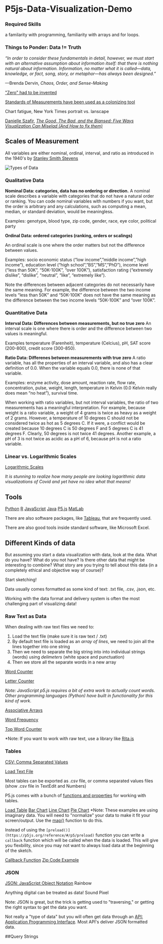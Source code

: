 # P5js-Data-Visualization-Demo
### Required Skills
a familarity with programming, familiarity with arrays and for loops.

### Things to Ponder: Data != Truth
*“In order to consider these fundamentals in detail, however, we must start with an alternative assumption about information itself: that there is nothing natural about information. Information, no matter what it is called—data, knowledge, or fact, song, story, or metaphor—has always been designed.”*

—Brenda Dervin, *Chaos, Order, and Sense-Making* 

["Zero" had to be invented](https://www.scientificamerican.com/article/what-is-the-origin-of-zer/)

[Standards of Measurements have been used as a colonizing tool](https://en.wikipedia.org/wiki/History_of_measurement)

Chart fatigue, New York Times portrait vs. lanscape

[Danielle Szafir](https://danielleszafir.com/), [*The Good, The Bad, and the Biansed: Five Ways Visualization Can Miselad (And How to fix them)*](https://interactions.acm.org/archive/view/july-august-2018/the-good-the-bad-and-the-biased)

## Scales of Measurement

All variables are either nominal, ordinal, interval, and ratio as introduced in the 1940's by [Stanley Smith Stevens](https://en.wikipedia.org/wiki/Stanley_Smith_Stevens)

![Types of Data](https://lh5.googleusercontent.com/7jyxzQ2ObysJGLFcGB6Zc25AHAswexk68SbOh_KYa4if2P9yRe7lIC8NDUgZEcSGspqpRIGQcMx_qCmrG6sjHegFHy9Sqhp_1z3PFido6d19TKYFq0pMTHDs4OV9l6pP-MTNmeKu)

### Qualitative Data 

**Nominal Data: categories, data has no ordering or direction.**
A nominal scale describes a variable with categories that do not have a natural order or ranking. You can code nominal variables with numbers if you want, but the order is arbitrary and any calculations, such as computing a mean, median, or standard deviation, would be meaningless.

Examples: genotype, blood type, zip code, gender, race, eye color, political party

**Ordinal Data: ordered categories (ranking, orders or scalings)**

An ordinal scale is one where the order matters but not the difference between values.

Examples: socio economic status (“low income”,”middle income”,”high income”), education level (“high school”,”BS”,”MS”,”PhD”), income level (“less than 50K”, “50K-100K”, “over 100K”), satisfaction rating (“extremely dislike”, “dislike”, “neutral”, “like”, “extremely like”).

Note the differences between adjacent categories do not necessarily have the same meaning. For example, the difference between the two income levels “less than 50K” and “50K-100K” does not have the same meaning as the difference between the two income levels “50K-100K” and “over 100K”.

### Quantitative Data

**Interval Data: Differences between measurements, but no true zero**
An interval scale is one where there is order and the difference between two values is meaningful.

Examples temperature (Farenheit), temperature (Celcius), pH, SAT score (200-800), credit score (300-850).

**Ratio Data: Differenes between measurements with true zero**
A ratio variable, has all the properties of an interval variable, and also has a clear definition of 0.0. When the variable equals 0.0, there is none of that variable.

Examples: enzyme activity, dose amount, reaction rate, flow rate, concentration, pulse, weight, length, temperature in Kelvin (0.0 Kelvin really does mean “no heat”), survival time.

When working with ratio variables, but not interval variables, the ratio of two measurements has a meaningful interpretation. For example, because weight is a ratio variable, a weight of 4 grams is twice as heavy as a weight of 2 grams. However, a temperature of 10 degrees C should not be considered twice as hot as 5 degrees C. If it were, a conflict would be created because 10 degrees C is 50 degrees F and 5 degrees C is 41 degrees F. Clearly, 50 degrees is not twice 41 degrees.  Another example, a pH of 3 is not twice as acidic as a pH of 6, because pH is not a ratio variable.


### Linear vs. Logarithmic Scales

[Logarithmic Scales](https://en.wikipedia.org/wiki/Logarithmic_scale)

*It is stunning to realize how many people are looking logarithmic data visualizations of Covid and yet have no idea what that means!*


## Tools
[Python](https://www.python.org/)
[R](https://www.r-project.org/foundation/)
[JavaScript](https://www.javascript.com/)
[Java](https://www.java.com/en/)
[P5.js](https://p5js.org/)
[MatLab](https://www.mathworks.com/products/matlab.html)

There are also software packages, like [Tableau](x), that are frequently used.

There are also good tools inside standard software, like Microsoft Excel.

## Different Kinds of data

But assuming you start a data visualization with data, look at the data. What do you have? What do you not have? Is there other data that might be interesting to combine? What story are you trying to tell about this data (in a completely ethical and objective way of course)?

Start sketching!

Data usually comes formatted as some kind of text: .txt file, .csv, .json, etc.

Working with the data format and delivery system is often the most challenging part of visualizing data!

### Raw Text as Data
When dealing with raw text files we need to:
1. Load the text file (make sure it is raw text / .txt)
1. By default text file is loaded as an *array of lines*, we need to join all the lines together into one string
1. Then we need to separate the big string into into individual strings (words) using *delimeters* (white space and punctuation)
1. Then we store all the separate words in a new array

[Word Counter](https://editor.p5js.org/hippocrit/sketches/LD2XMdEaG)

[Letter Counter](https://editor.p5js.org/hippocrit/sketches/4D_Pwiuyf)

*Note: JavaScript p5.js requires a bit of extra work to actually count words. Other programming languages (Python) have built in functionality for this kind of work.*

[Associative Arrays](https://editor.p5js.org/hippocrit/sketches/WzT3mX2Mq)

[Word Frequency](https://editor.p5js.org/hippocrit/sketches/0wqs4QsY9)

[Top Word Counter](https://editor.p5js.org/hippocrit/sketches/urLgOxFmQ)

*Note: If you want to work with raw text, use a library like [Rita.js](https://rednoise.org/rita/)

### Tables

[CSV: Comma Separated Values](https://en.wikipedia.org/wiki/Comma-separated_values)

[Load Text File](https://editor.p5js.org/hippocrit/sketches/EmKaXjJg4)

Most tables can be exported as .csv file, or comma separated values files (show .csv file in TextEdit and Numbers)

P5.js comes with a bunch of [functions and properties](https://p5js.org/reference/#/p5.Table) for working with tables.

[Load Table](https://editor.p5js.org/hippocrit/sketches/W8-Lt9lby)
[Bar Chart](https://editor.p5js.org/hippocrit/sketches/rQ92oCK8G)
[Line Chart](https://editor.p5js.org/hippocrit/sketches/uNn68IXsP)
[Pie Chart](https://editor.p5js.org/hippocrit/sketches/MteK4lWuF)
*Note: These examples are using imaginary data. You will need to "normalize" your data to make it fit your screen/output. Use the [map()](https://p5js.org/reference/#/p5/map) function to do this.

Instead of using the `[preload()](https://p5js.org/reference/#/p5/preload)` function you can write a `callback` function which will be called when the data is loaded. This will give you flexbility, since you may not want to always load data at the beginning of the sketch.

[Callback Function](https://editor.p5js.org/hippocrit/sketches/xHjCyALEr)
[Zip Code Example](https://editor.p5js.org/hippocrit/sketches/WQ0zPLnqc)

### JSON
[JSON: JavaScript Object Notation](https://www.json.org/json-en.html)
Rainbow

Anything digital can be treated as data!
Sound
Pixel

Note: JSON is great, but the trick is getting used to "traversing," or getting the right syntax to get the data you want.

Not really a "type of data" but you will often get data through an [API: Application Programming Interface](https://en.wikipedia.org/wiki/API). Most API's deliver JSON formatted data.

##Query Strings


